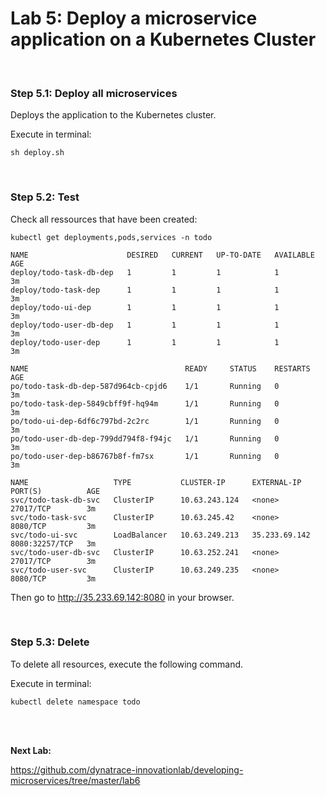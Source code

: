 # Lab 5: Deploy a microservice application on a Kubernetes Cluster

<br>

### Step 5.1: Deploy all microservices

Deploys the application to the Kubernetes cluster.

Execute in terminal:

```
sh deploy.sh
```

<br>

### Step 5.2: Test

Check all ressources that have been created:

```
kubectl get deployments,pods,services -n todo
```

```
NAME                      DESIRED   CURRENT   UP-TO-DATE   AVAILABLE   AGE
deploy/todo-task-db-dep   1         1         1            1           3m
deploy/todo-task-dep      1         1         1            1           3m
deploy/todo-ui-dep        1         1         1            1           3m
deploy/todo-user-db-dep   1         1         1            1           3m
deploy/todo-user-dep      1         1         1            1           3m

NAME                                   READY     STATUS    RESTARTS   AGE
po/todo-task-db-dep-587d964cb-cpjd6    1/1       Running   0          3m
po/todo-task-dep-5849cbff9f-hq94m      1/1       Running   0          3m
po/todo-ui-dep-6df6c797bd-2c2rc        1/1       Running   0          3m
po/todo-user-db-dep-799dd794f8-f94jc   1/1       Running   0          3m
po/todo-user-dep-b86767b8f-fm7sx       1/1       Running   0          3m

NAME                   TYPE           CLUSTER-IP      EXTERNAL-IP     PORT(S)          AGE
svc/todo-task-db-svc   ClusterIP      10.63.243.124   <none>          27017/TCP        3m
svc/todo-task-svc      ClusterIP      10.63.245.42    <none>          8080/TCP         3m
svc/todo-ui-svc        LoadBalancer   10.63.249.213   35.233.69.142   8080:32257/TCP   3m
svc/todo-user-db-svc   ClusterIP      10.63.252.241   <none>          27017/TCP        3m
svc/todo-user-svc      ClusterIP      10.63.249.235   <none>          8080/TCP         3m
```

Then go to http://35.233.69.142:8080 in your browser.

<br>

### Step 5.3: Delete

To delete all resources, execute the following command.

Execute in terminal:

```
kubectl delete namespace todo
```

<br>
<br>

__Next Lab:__

https://github.com/dynatrace-innovationlab/developing-microservices/tree/master/lab6
